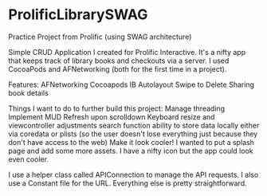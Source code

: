 ProlificLibrarySWAG
===================

Practice Project from Prolific (using SWAG architecture) 

Simple CRUD Application I created for Prolific Interactive. It's a nifty app that keeps track of library books and checkouts via a server.
I used CocoaPods and AFNetworking (both for the first time in a project).

Features:
AFNetworking
Cocoapods
IB Autolayout 
Swipe to Delete 
Sharing book details

Things I want to do to further build this project: 
Manage threading
Implement MUD 
Refresh upon scrolldown 
Keyboard resize and viewcontroller adjustments 
search function 
ability to store data locally either via coredata or plists (so the user doesn't lose everything just because they don't 
have access to the web) 
Make it look cooler! I wanted to put a splash page and add some more assets. I have a nifty icon but the app could look
even cooler. 

I use a helper class called APIConnection to manage the API requests. I also use a Constant file for the URL. Everything else is 
pretty straightforward. 
